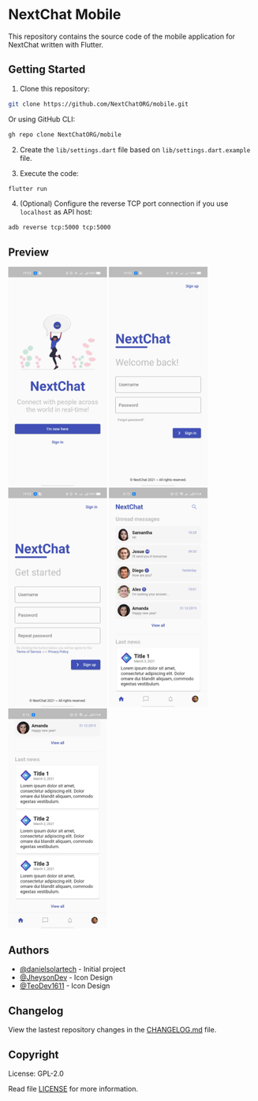 # NextChat Mobile
This repository contains the source code of the mobile application for NextChat written with Flutter.

## Getting Started
1. Clone this repository:
```sh
git clone https://github.com/NextChatORG/mobile.git
```
Or using GitHub CLI:
```sh
gh repo clone NextChatORG/mobile
```

2. Create the `lib/settings.dart` file based on `lib/settings.dart.example` file.

3. Execute the code:
```sh
flutter run
```

4. (Optional) Configure the reverse TCP port connection if you use `localhost` as API host:
```sh
adb reverse tcp:5000 tcp:5000
```

## Preview

<img src="./preview/welcome_screen.jpg" width="200" /> <img src="./preview/sign_in_screen.jpg" width="200" /> <img src="./preview/sign_up_screen.jpg" width="200" /> <img src="./preview/home_screen_1.jpg" width="200" /> <img src="./preview/home_screen_2.jpg" width="200" />

## Authors
-   [@danielsolartech](https://github.com/danielsolartech) - Initial project
-   [@JheysonDev](https://github.com/JheysonDev) - Icon Design
-   [@TeoDev1611](https://github.com/TeoDev1611) - Icon Design

## Changelog
View the lastest repository changes in the [CHANGELOG.md](./CHANGELOG.md) file.

## Copyright
License: GPL-2.0

Read file [LICENSE](./LICENSE) for more information.
